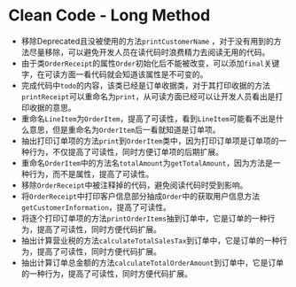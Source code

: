 # Clean Code - Long Method

* 移除Deprecated且没被使用的方法`printCustomerName` ，对于没有用到的方法尽量移除，可以避免开发人员在读代码时浪费精力去阅读无用的代码。
* 由于类`OrderReceipt`的属性`Order`初始化后不能被改变，可以添加`final`关键字，在可读方面一看代码就会知道该属性是不可变的。
* 完成代码中`todo`的内容，该类已经是订单收据类，对于其打印收据的方法`printReceipt`可以重命名为`print`，从可读方面已经可以让开发人员看出是打印收据的意思。
* 重命名`LineItem`为`OrderItem`，提高了可读性，看到`LineItem`可能看不出是什么意思，但是重命名为`OrderItem`后一看就知道是订单项。
* 抽出打印订单项的方法`print`到`OrderItem`类中，因为打印订单项是订单项的一种行为，不仅提高了可读性，同时方便订单项的后期扩展。
* 重命名`OrderItem`中的方法名`totalAmount`为`getTotalAmount`，因为方法是一种行为，而不是属性，提高了可读性。
* 移除`OrderReceipt`中被注释掉的代码，避免阅读代码时受到影响。
* 将`OrderReceipt`中打印客户信息部分抽成`Order`中的获取用户信息方法`getCustomerInformation`，提高了可读性。
* 将逐个打印订单项的方法`printOrderItems`抽到订单中，它是订单的一种行为，提高了可读性，同时方便代码扩展。
* 抽出计算营业税的方法`calculateTotalSalesTax`到订单中，它是订单的一种行为，提高了可读性，同时方便代码扩展。
* 抽出计算订单总金额的方法`calculateTotalOrderAmount`到订单中，它是订单的一种行为，提高了可读性，同时方便代码扩展。


